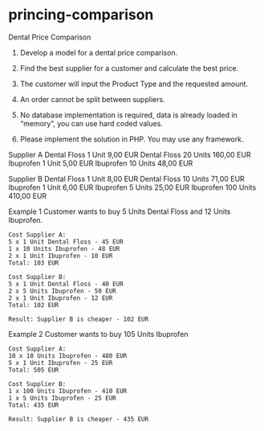 # princing-comparison

Dental Price Comparison

1. Develop a model for a dental price comparison.

2. Find the best supplier for a customer and calculate the best price.

3. The customer will input the Product Type and the requested amount.

4. An order cannot be split between suppliers.

5. No database implementation is required, data is already loaded in “memory”, you can
use hard coded values.

6. Please implement the solution in PHP. You may use any framework.

Supplier A
Dental Floss 1 Unit 9,00 EUR
Dental Floss 20 Units 160,00 EUR
Ibuprofen 1 Unit 5,00 EUR
Ibuprofen 10 Units 48,00 EUR

Supplier B
Dental Floss 1 Unit 8,00 EUR
Dental Floss 10 Units 71,00 EUR
Ibuprofen 1 Unit 6,00 EUR
Ibuprofen 5 Units 25,00 EUR
Ibuprofen 100 Units 410,00 EUR

Example 1
Customer wants to buy 5 Units Dental Floss and 12 Units Ibuprofen.

    Cost Supplier A:
    5 x 1 Unit Dental Floss - 45 EUR
    1 x 10 Units Ibuprofen - 48 EUR
    2 x 1 Unit Ibuprofen - 10 EUR
    Total: 103 EUR

    Cost Supplier B:
    5 x 1 Unit Dental Floss - 40 EUR
    2 x 5 Units Ibuprofen - 50 EUR
    2 x 1 Unit Ibuprofen - 12 EUR
    Total: 102 EUR
    
    Result: Supplier B is cheaper - 102 EUR

Example 2
Customer wants to buy 105 Units Ibuprofen

    Cost Supplier A:
    10 x 10 Units Ibuprofen - 480 EUR
    5 x 1 Unit Ibuprofen - 25 EUR
    Total: 505 EUR

    Cost Supplier B:
    1 x 100 Units Ibuprofen - 410 EUR
    1 x 5 Units Ibuprofen - 25 EUR
    Total: 435 EUR

    Result: Supplier B is cheaper - 435 EUR